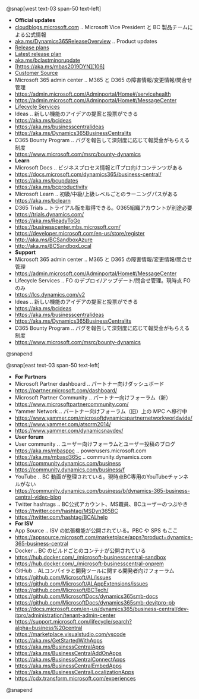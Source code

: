 
@snap[west text-03 span-50 text-left]

- **Official updates**
- [cloudblogs.microsoft.com][101] .. Microsoft Vice President と BC 製品チームによる公式情報
- [aka.ms/Dynamics365ReleaseOverview][102] .. Product updates
- [Release plans][103]
- [Latest release plan][104]
- [aka.ms/bclastminorupdate][105]
- [https://aka.ms/mbas2019DYN][106]
- [Customer Source](https://mbs.microsoft.com/customersource/Global/365Business "Customer Source .. オンプレミス版のインストーラーを取得できる")
- Microsoft 365 admin center .. M365 と D365 の障害情報/変更情報/問合せ管理
- https://admin.microsoft.com/Adminportal/Home#/servicehealth
- https://admin.microsoft.com/Adminportal/Home#/MessageCenter
- [Lifecycle Services](https://lcs.dynamics.com/v2 "FO のデプロイ/アップデート/問合せ管理。現時点 FO のみ")
- Ideas .. 新しい機能のアイデアの提案と投票ができる
- https://aka.ms/bcideas
- https://aka.ms/businesscentralideas
- https://aka.ms/Dynamics365BusinessCentralits
- D365 Bounty Program .. バグを報告して深刻度に応じて報奨金がもらえる制度
- https://www.microsoft.com/msrc/bounty-dynamics
- **Learn**
- Microsoft Docs .. ビジネスプロセス情報とITプロ向けコンテンツがある
- https://docs.microsoft.com/dynamics365/business-central/
- https://aka.ms/bcupdates
- https://aka.ms/bcproductivity
- Microsoft Learn .. 初級/中級/上級レベルごとのラーニングパスがある
- https://aka.ms/bclearn
- D365 Trials .. トライアル版を取得できる。O365組織アカウントが別途必要
- https://trials.dynamics.com/
- https://aka.ms/ReadyToGo
- https://businesscenter.mbs.microsoft.com/
- https://developer.microsoft.com/en-us/store/register
- http://aka.ms/BCSandboxAzure
- http://aka.ms/BCSandboxLocal
- **Support**
- Microsoft 365 admin center .. M365 と D365 の障害情報/変更情報/問合せ管理
- https://admin.microsoft.com/Adminportal/Home#/MessageCenter
- Lifecycle Services .. FO のデプロイ/アップデート/問合せ管理。現時点 FO のみ
- https://lcs.dynamics.com/v2
- Ideas .. 新しい機能のアイデアの提案と投票ができる
- https://aka.ms/bcideas
- https://aka.ms/businesscentralideas
- https://aka.ms/Dynamics365BusinessCentralits
- D365 Bounty Program .. バグを報告して深刻度に応じて報奨金がもらえる制度
- https://www.microsoft.com/msrc/bounty-dynamics

@snapend

[101]: https://cloudblogs.microsoft.com/dynamics365/product/business-central/ "Microsoft Vice President と BC 製品チームによる公式情報"
[102]: https://aka.ms/Dynamics365ReleaseOverview "D365 最新リリースの概要情報"
[103]: https://aka.ms/businessappsreleasenotes "D365 (CE/FO/BC 含む) と Power platform のリリースプラン"
[104]: https://aka.ms/dynamics365releaseplan "Dynamics 365: 2020 release wave 1 plan"
[105]: https://aka.ms/bclastminorupdate "Last minor udpate for Business Central"
[106]: https://aka.ms/mbas2019DYN "Business Application Summit .. D365最大級公式イベントのセッション動画"

@snap[east text-03 span-50 text-left]

- **For Partners**
- Microsoft Partner dashboard .. パートナー向けダッシュボード
- https://partner.microsoft.com/dashboard/
- Microsoft Partner Community .. パートナー向けフォーラム（新）
- https://www.microsoftpartnercommunity.com/
- Yammer Network .. パートナー向けフォーラム（旧）上の MPC へ移行中
- https://www.yammer.com/microsoftdynamicspartnernetworkworldwide/
- https://www.yammer.com/atscrm2014/
- https://www.yammer.com/dynamicsnavdev/
- **User forum**
- User community .. ユーザー向けフォーラムとユーザー投稿のブログ
- https://aka.ms/mbasppc .. powerusers.microsoft.com
- https://aka.ms/mbasd365c .. community.dynamics.com
- https://community.dynamics.com/business
- https://community.dynamics.com/business/f
- YouTube .. BC 動画が整理されている。現時点BC専用のYouTubeチャンネルがない
- https://community.dynamics.com/business/b/dynamics-365-business-central-video-blog
- Twitter hashtags .. BC公式アカウント、MS職員、BCユーザーのつぶやき
- https://twitter.com/hashtag/MSDyn365BC
- https://twitter.com/hashtag/BCALhelp
- **For ISV**
- App Source .. ISV の拡張機能が公開されている。PBC や SPS もここ
- https://appsource.microsoft.com/marketplace/apps?product=dynamics-365-business-central
- Docker .. BC のビルドごとのコンテナが公開されている
- https://hub.docker.com/_/microsoft-businesscentral-sandbox
- https://hub.docker.com/_/microsoft-businesscentral-onprem
- GitHub .. ALコンパイラと開発ツールに関する開発者向けフォーラム
- https://github.com/Microsoft/AL/issues
- https://github.com/Microsoft/ALAppExtensions/issues
- https://github.com/Microsoft/BCTech/
- https://github.com/MicrosoftDocs/dynamics365smb-docs
- https://github.com/MicrosoftDocs/dynamics365smb-devitpro-pb
- https://docs.microsoft.com/en-us/dynamics365/business-central/dev-itpro/administration/tenant-admin-center
- https://support.microsoft.com/lifecycle/search?alpha=business%20central
- https://marketplace.visualstudio.com/vscode
- https://aka.ms/GetStartedWithApps
- https://aka.ms/BusinessCentralApps
- https://aka.ms/BusinessCentralAddOnApps
- https://aka.ms/BusinessCentralConnectApps
- https://aka.ms/BusinessCentralEmbedApps
- https://aka.ms/BusinessCentralLocalizationApps
- https://cdx.transform.microsoft.com/experiences

@snapend
